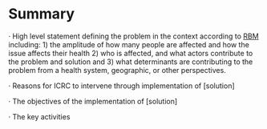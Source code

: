 # Summary

·         High level statement defining the problem in the context according to [RBM](https://collab.ext.icrc.org/sites/TS_ASSIST/WIKIHealthUnit/Pages/Step%201%20Assess%20and%20Analyse.aspx) including: 1) the amplitude of how many people are affected and how the issue affects their health 2) who is affected, and what actors contribute to the problem and solution and 3) what determinants are contributing to the problem from a health system, geographic, or other perspectives.

·         Reasons for ICRC to intervene through implementation of \[solution]

·         The objectives of the implementation of \[solution]

·         The key activities
